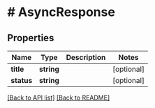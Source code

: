 # # AsyncResponse

## Properties

Name | Type | Description | Notes
------------ | ------------- | ------------- | -------------
**title** | **string** |  | [optional] 
**status** | **string** |  | [optional] 


[[Back to API list]](../../README.md#endpoints) [[Back to README]](../../README.md)
